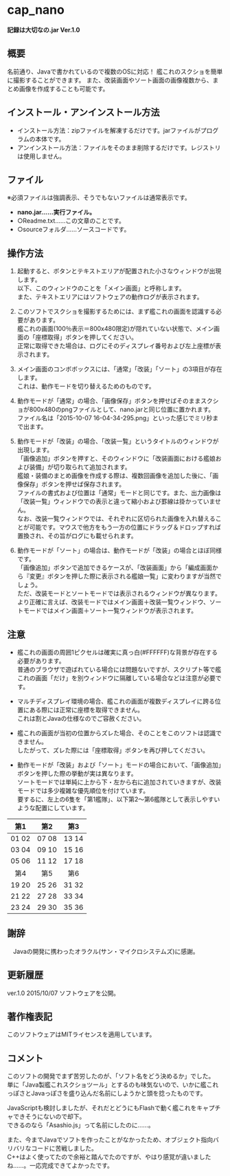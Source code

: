 # cap_nano
**記録は大切なの.jar Ver.1.0**

## 概要
名前通り、Javaで書かれているので複数のOSに対応！
艦これのスクショを簡単に撮影することができます。
また、改装画面やソート画面の画像複数から、まとめ画像を作成することも可能です。

## インストール・アンインストール方法
 * インストール方法：zipファイルを解凍するだけです。jarファイルがプログラムの本体です。
 * アンインストール方法：ファイルをそのまま削除するだけです。レジストリは使用しません。

## ファイル
※必須ファイルは強調表示、そうでもないファイルは通常表示です。
 * **nano.jar……実行ファイル。**
 * ○Readme.txt……この文章のことです。
 * ○sourceフォルダ……ソースコードです。

## 操作方法
1. 起動すると、ボタンとテキストエリアが配置された小さなウィンドウが出現します。  
以下、このウィンドウのことを「メイン画面」と呼称します。  
また、テキストエリアにはソフトウェアの動作ログが表示されます。

2. このソフトでスクショを撮影するためには、まず艦これの画面を認識する必要があります。  
艦これの画面(100％表示＝800x480限定)が隠れていない状態で、メイン画面の「座標取得」ボタンを押してください。  
正常に取得できた場合は、ログにそのディスプレイ番号および左上座標が表示されます。

3. メイン画面のコンボボックスには、「通常」「改装」「ソート」の3項目が存在します。  
これは、動作モードを切り替えるためのものです。

4. 動作モードが「通常」の場合、「画像保存」ボタンを押せばそのままスクショが800x480のpngファイルとして、nano.jarと同じ位置に置かれます。  
ファイル名は「2015-10-07 16-04-34-295.png」といった感じでミリ秒まで出ます。

5. 動作モードが「改装」の場合、「改装一覧」というタイトルのウィンドウが出現します。  
「画像追加」ボタンを押すと、そのウィンドウに「改装画面における艦娘および装備」が切り取られて追加されます。  
艦娘・装備のまとめ画像を作成する際は、複数回画像を追加した後に、「画像保存」ボタンを押せば保存されます。  
ファイルの書式および位置は「通常」モードと同じです。また、出力画像は「改装一覧」ウィンドウでの表示と違って縮小および罫線は掛かっていません。  
なお、改装一覧ウィンドウでは、それぞれに区切られた画像を入れ替えることが可能です。マウスで他方をもう一方の位置にドラッグ＆ドロップすれば置換され、その旨がログにも載せられます。

6. 動作モードが「ソート」の場合は、動作モードが「改装」の場合とほぼ同様です。  
「画像追加」ボタンで追加できるケースが、「改装画面」から「編成画面から『変更』ボタンを押した際に表示される艦娘一覧」に変わりますが当然でしょう。  
ただ、改装モードとソートモードでは表示されるウィンドウが異なります。  
より正確に言えば、改装モードではメイン画面＋改装一覧ウィンドウ、ソートモードではメイン画面＋ソート一覧ウィンドウが表示されます。

## 注意
 * 艦これの画面の周囲1ピクセルは確実に真っ白(#FFFFFF)な背景が存在する必要があります。  
普通のブラウザで遊ばれている場合には問題ないですが、スクリプト等で艦これの画面「だけ」を別ウィンドウに隔離している場合などは注意が必要です。

 * マルチディスプレイ環境の場合、艦これの画面が複数ディスプレイに跨る位置にある際には正常に座標を取得できません。  
これは割とJavaの仕様なのでご容赦ください。

 * 艦これの画面が当初の位置からズレた場合、そのことをこのソフトは認識できません。  
したがって、ズレた際には「座標取得」ボタンを再び押してください。

 * 動作モードが「改装」および「ソート」モードの場合において、「画像追加」ボタンを押した際の挙動が実は異なります。  
ソートモードでは単純に上から下・左から右に追加されていきますが、改装モードでは多少複雑な優先順位を付けています。  
要するに、左上の6隻を「第1艦隊」、以下第2～第6艦隊として表示しやすいような配置にしています。  

|第1|第2|第3|
|:---:|:---:|:---:|
|01 02|07 08|13 14|
|03 04|09 10|15 16|
|05 06|11 12|17 18|
|第4|第5|第6|
|19 20|25 26|31 32|
|21 22|27 28|33 34|
|23 24|29 30|35 36|

## 謝辞
　Javaの開発に携わったオラクル(サン・マイクロシステムズ)に感謝。

## 更新履歴
ver.1.0 2015/10/07
ソフトウェアを公開。

## 著作権表記
このソフトウェアはMITライセンスを適用しています。

## コメント
このソフトの開発でまず苦労したのが、「ソフト名をどう決めるか」でした。  
単に「Java製艦これスクショツール」とするのも味気ないので、いかに艦これっぽさとJavaっぽさを盛り込んだ名前にしようかと頭を捻ったものです。

JavaScriptも検討しましたが、それだとどうにもFlashで動く艦これをキャプチャできそうにないので却下。  
できるのなら「Asashio.js」って名前にしたのに……。

また、今までJavaでソフトを作ったことがなかったため、オブジェクト指向バリバリなコードに苦戦しました。  
C++はよく使ってたので余裕と踏んでたのですが、やはり感覚が違いましたね……。一応完成できてよかったです。
